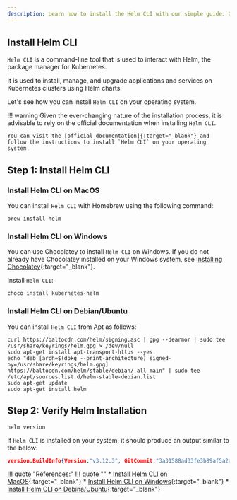 ```yaml
---
description: Learn how to install the Helm CLI with our simple guide. Get started with Helm for efficient Kubernetes package management.
---
```



## Install Helm CLI

`Helm CLI` is a command-line tool that is used to interact with Helm, the package manager for Kubernetes.

It is used to install, manage, and upgrade applications and services on Kubernetes clusters using Helm charts.

Let's see how you can install `Helm CLI` on your operating system.

!!! warning
    Given the ever-changing nature of the installation process, it is advisable to rely on the official documentation when installing `Helm CLI`.

    You can visit the [official documentation]{:target="_blank"} and follow the instructions to install `Helm CLI` on your operating system.


## Step 1: Install Helm CLI

### Install Helm CLI on MacOS

You can install `Helm CLI` with Homebrew using the following command:

```
brew install helm
```


### Install Helm CLI on Windows

You can use Chocolatey to install `Helm CLI` on Windows. If you do not already have Chocolatey installed on your Windows system, see [Installing Chocolatey]{:target="_blank"}.

Install `Helm CLI`:

```
choco install kubernetes-helm
```

### Install Helm CLI on Debian/Ubuntu

You can install `Helm CLI` from Apt as follows:

```
curl https://baltocdn.com/helm/signing.asc | gpg --dearmor | sudo tee /usr/share/keyrings/helm.gpg > /dev/null
sudo apt-get install apt-transport-https --yes
echo "deb [arch=$(dpkg --print-architecture) signed-by=/usr/share/keyrings/helm.gpg] https://baltocdn.com/helm/stable/debian/ all main" | sudo tee /etc/apt/sources.list.d/helm-stable-debian.list
sudo apt-get update
sudo apt-get install helm
```

## Step 2: Verify Helm Installation

```
helm version
```

If `Helm CLI` is installed on your system, it should produce an output similar to the below:

```json
version.BuildInfo{Version:"v3.12.3", GitCommit:"3a31588ad33fe3b89af5a2a54ee1d25bfe6eaa5e", GitTreeState:"clean", GoVersion:"go1.20.7"}
```


!!! quote "References:"
    !!! quote ""
        * [Install Helm CLI on MacOS]{:target="_blank"}
        * [Install Helm CLI on Windows]{:target="_blank"}
        * [Install Helm CLI on Debina/Ubuntu]{:target="_blank"}


<!-- Hyperlinks -->
[official documentation]: https://helm.sh/docs/intro/install/
[Install Helm CLI on MacOS]: https://helm.sh/docs/intro/install/#from-homebrew-macos
[Install Helm CLI on Windows]: https://helm.sh/docs/intro/install/#from-chocolatey-windows
[Install Helm CLI on Debina/Ubuntu]: https://helm.sh/docs/intro/install/#from-apt-debianubuntu
[Installing Chocolatey]: https://chocolatey.org/install